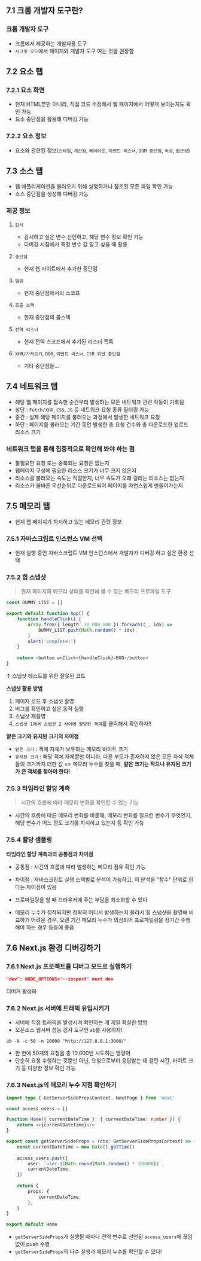 ## 7.1 크롬 개발자 도구란?

### 크롬 개발자 도구
- 크롬에서 제공하는 개발자용 도구
- `시크릿 모드`에서 페이지와 개발자 도구 여는 것을 권장함

## 7.2 요소 탭
### 7.2.1 요소 화면
- 현재 HTML뿐만 아니라, 직접 코드 수정해서 웹 페이지에서 어떻게 보이는지도 확인 가능
- 요소 중단점을 활용해 디버깅 가능

### 7.2.2 요소 정보
- 요소와 관련된 정보(`스타일`, `계산됨`, `레이아웃`, `이벤트 리스너`, `DOM 중단점`, `속성`, `접근성`)

## 7.3 소스 탭
- 웹 애플리케이션을 불러오기 위해 실행하거나 참조된 모든 파일 확인 가능
- 소스 중단점을 생성해 디버깅 가능

### 제공 정보
1. `감시`
   - 감시하고 싶은 변수 선언하고, 해당 변수 정보 확인 가능
   - 디버깅 시점에서 특정 변수 값 알고 싶을 때 활용
  
2. `중단점`
   - 현재 웹 사이트에서 추가한 중단점
  
3. `범위`
   - 현재 중단점에서의 스코프
  
4. `호출 스택`
   - 현재 중단점의 콜스택
  
5. `전역 리스너`
   - 현재 전역 스코프에서 추가된 리스너 목록
  
6. `XHR/가져오기`, `DOM`, `이벤트 리스너`, `CSR 위반 중단점`
   - 기타 중단점들...
  

## 7.4 네트워크 탭
- 해당 웹 페이지를 접속한 순간부터 발생하는 모든 네트워크 관련 작동이 기록됨
- 상단 : `Fetch/XHR`, `CSS`, `JS` 등 네트워크 요청 종류 필터링 가능
- 중간 : 실제 해당 페이지를 불러오는 과정에서 발생한 네트워크 요청
- 하단 : 페이지를 불러오는 기간 동안 발생한 총 요청 건수와 총 다운로드한 업로드 리소스 크기

### 네트워크 탭을 통해 집중적으로 확인해 봐야 하는 점
- 불필요한 요청 또는 중복되는 요청은 없는지
- 웹페이지 구성에 필요한 리소스 크기가 너무 크지 않은지
- 리소스를 불러오는 속도는 적절한지, 너무 속도가 오래 걸리는 리소스는 없는지
- 리소스가 올바른 우선순위로 다운로드되어 페이지를 자연스럽게 만들어가는지

## 7.5 메모리 탭
- 현재 웹 페이지가 차지하고 있는 메모리 관련 정보

### 7.5.1 자바스크립트 인스턴스 VM 선택
- 현재 실행 중인 자바스크립트 VM 인스턴스에서 개발자가 디버깅 하고 싶은 환경 선택

### 7.5.2 힙 스냅샷
> 현재 페이지의 메모리 상태를 확인해 볼 수 있는 메모리 프로파일 도구

```typescript
const DUMMY_LIST = []

export default function App() {
	function handleClick() {
		Array.from({ length: 10_000_000 }).forEach((_, idx) =>
			DUMMY_LIST.push(Math.random() * idx),
		)
		alert('complete!')
	}
	
	return <button onClick={handleClick}>BUG</button>
}
```
↑ 스냅샷 테스트를 위한 잘못된 코드

**스냅샷 활용 방법**
1. 페이지 로드 후 스냅샷 촬영
2. 버그를 확인하고 싶은 동작 실행
3. 스냅샷 재촬영
4. `스냅샷 1에서 스냅샷 2 사이에 할당된 객체`를 클릭해서 확인하자!!

**얕은 크기와 유지된 크기의 차이점**
- `얕은 크기` : 객체 자체가 보유하는 메모리 바이트 크기
- `유지된 크기` : 해당 객체 자체뿐만 아니라, 다른 부모가 존재하지 않은 모든 자식 객체들의 크기까지 더한 값
=> 메모리 누수를 찾을 때, **얕은 크기는 작으나 유지된 크기가 큰 객체를 찾아야 한다!**

### 7.5.3 타임라인 할당 계측
> 시간의 흐름에 따라 메모리 변화를 확인할 수 있는 기능
- 시간의 흐름에 따른 메모리 변화를 비롯해, 메모리 변화를 일으킨 변수가 무엇인지, 해당 변수가 어느 정도 크기를 차지하고 있는지 등 확인 가능

### 7.5.4 할당 샘플링

**타임라인 할당 계측과의 공통점과 차이점**
- 공통점 : 시간의 흐름에 따라 발생하는 메모리 점유 확인 가능
- 차이점 : 자바스크립트 실행 스택별로 분석이 가능하고, 이 분석을 "함수" 단위로 한다는 차이점이 있음

- 프로파일링을 할 때 브라우저에 주는 부담을 최소화할 수 있다
- 메모리 누수가 짐작되지만 정확히 어디서 발생하는지 몰라서 힙 스냅샷을 촬영해 비교하기 어려운 경우, 오랜 기간 메모리 누수가 의심되어 프로파일링을 장기간 수행해야 하는 경우 등등에 좋음

## 7.6 Next.js 환경 디버깅하기

### 7.6.1 Next.js 프로젝트를 디버그 모드로 실행하기

```json
"dev": NODE_OPTIONS='--inspect' next dev
```

디버거 활성화

### 7.6.2 Next.js 서버에 트래픽 유입시키기
- 서버에 직접 트래픽을 발생시켜 확인하는 게 제일 확실한 방법
- 오픈소스 웹서버 성능 검사 도구인 `ab`를 사용하자!

```shell
ab -k -c 50 -n 10000 "http://127.0.0.1:3000/"
```

- 한 번에 50개의 요청을 총 10,000번 시도하는 명령어
- 단순히 요청 수행하는 것뿐만 아닌, 요청으로부터 응답받는 데 걸린 시간, 바이트 크기 등 다양한 정보 확인 가능

### 7.6.3 Next.js의 메모리 누수 지점 확인하기

```typescript
import type { GetServerSidePropsContext, NextPage } from 'next'

const access_users = []

function Home({ currentDateTime }: { currentDateTime: number }) {
	return <>{currentDateTime}</>
}

export const getServerSideProps = (ctx: GetServerSidePropsContext) => {
	const currentDateTime = new Date().getTime()
	
	access_users.push({
		user: `user-${Math.round(Math.random() * 100000)}`,
		currentDateTime,
	})
	
	return {
		props: {
			currentDateTime,
		},
	}
}

export default Home
```

- `getServerSideProps`가 실행될 때마다 전역 변수로 선언된 `access_users`에 끊임없이 push 수행
- `getServerSideProps`의 다수 실행과 메모리 누수를 확인할 수 있다!
